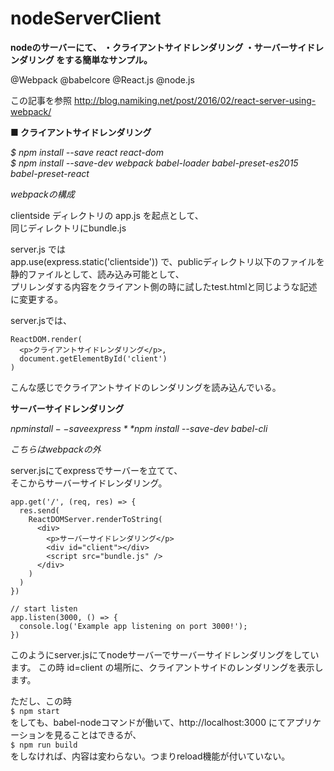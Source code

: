 # nodeServerClient

**nodeのサーバーにて、
・クライアントサイドレンダリング
・サーバーサイドレンダリング
をする簡単なサンプル。**

@Webpack
@babelcore
@React.js
@node.js

この記事を参照
http://blog.namiking.net/post/2016/02/react-server-using-webpack/



**■ クライアントサイドレンダリング**

*$ npm install --save react react-dom*  
*$ npm install --save-dev webpack babel-loader babel-preset-es2015 babel-preset-react*  

*webpackの構成*

clientside ディレクトリの app.js を起点として、  
同じディレクトリにbundle.js

server.js では  
app.use(express.static('clientside'))
で、publicディレクトリ以下のファイルを静的ファイルとして、読み込み可能として、  
プリレンダする内容をクライアント側の時に試したtest.htmlと同じような記述に変更する。  

server.jsでは、  

```
ReactDOM.render(
  <p>クライアントサイドレンダリング</p>,
  document.getElementById('client')
)
```

こんな感じでクライアントサイドのレンダリングを読み込んでいる。  



**サーバーサイドレンダリング**

*$npm install --save express*  
*$npm install --save-dev babel-cli*  

*こちらはwebpackの外*

server.jsにてexpressでサーバーを立てて、  
そこからサーバーサイドレンダリング。

```
app.get('/', (req, res) => {
  res.send(
    ReactDOMServer.renderToString(
      <div>
        <p>サーバーサイドレンダリング</p>
        <div id="client"></div>
        <script src="bundle.js" />
      </div>
    )
  )
})

// start listen
app.listen(3000, () => {
  console.log('Example app listening on port 3000!');
})
```

このようにserver.jsにてnodeサーバーでサーバーサイドレンダリングをしています。
この時 id=client の場所に、クライアントサイドのレンダリングを表示します。


ただし、この時  
`$ npm start`  
をしても、babel-nodeコマンドが働いて、http://localhost:3000 にてアプリケーションを見ることはできるが、  
`$ npm run build`  
をしなければ、内容は変わらない。つまりreload機能が付いていない。
